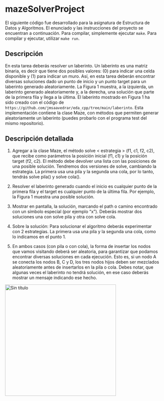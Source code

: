 # mazeSolverProject
El siguiente código fue desarrollado para la asignatura de Estructura de Datos y Algoritmos. El enunciado y las instrucciones del proyecto se encuentran a continuación. Para compilar, simplemente ejecutar `make`. Para compilar y ejecutar, utilizar `make run`.

## Descripción
En esta tarea deberás resolver un laberinto. Un laberinto es una matriz binaria, es decir que tiene dos posibles valores: (0) para indicar una celda disponible y (1) para indicar un muro. Así, en esta tarea deberán encontrar diversas soluciones dado un punto de inicio y un punto target para un laberinto generado aleatoriamente. La Figura 1 muestra, a la izquierda, un laberinto generado aleatoriamente y, a la derecha, una solución que parte de la primera fila y llega a la última. El laberinto mostrado en Figura 1 ha sido creado con el código de `https://github.com/jmsaavedrar/eda_cpp/tree/main/laberinto`. Esta implementación contiene la clase Maze, con métodos que permiten generar aleatoriamente un laberinto (puedes probarlo con el programa test del mismo repositorio).

## Descripción detallada

1. Agregar a la clase Maze, el método solve < estrategia > (f1, c1, f2, c2), que recibe como parámetros la posición inicial (f1, c1) y la posición target (f2, c2). El método debe devolver una lista con las posiciones de una posible solución. Tendremos dos versiones de solve, cambiando la estrategia. La primera usa una pila y la segunda una cola, por lo tanto, tendrás solve pila() y solve cola().

2. Resolver el laberinto generado cuando el inicio es cualquier punto de la primera fila y el target es cualquier punto de la última fila. Por ejemplo, la Figura 1 muestra una posible solución.

3. Mostrar en pantalla, la solución, marcando el path o camino encontrado con un símbolo especial (por ejemplo “x”). Deberás mostrar dos soluciones una con solve pila y otra con solve cola.

4. Sobre la solución: Para solucionar el algoritmo deberás experimentar con 2 estrategias. La primera usa una pila y la segunda una cola, como lo indicamos en el punto 1.

5. En ambos casos (con pila o con cola), la forma de insertar los nodos que vamos visitando deberá ser aleatoria, para garantizar que podamos encontrar diversas soluciones en cada ejecución. Esto es, si un nodo A se conecta los nodos B, C y D, los tres nodos hijos deben ser mezclados aleatoriamente antes de insertarlos en la pila o cola. Debes notar, que algunas veces el laberinto no tendrá solución, en ese caso deberás mostrar un mensaje indicando ese hecho.


<img width="362" alt="Sin título" src="https://github.com/PedroVillegasss/maze_solver_project/assets/127313865/2a0639d7-478d-49d3-9f2c-32016bc5b0f9">
